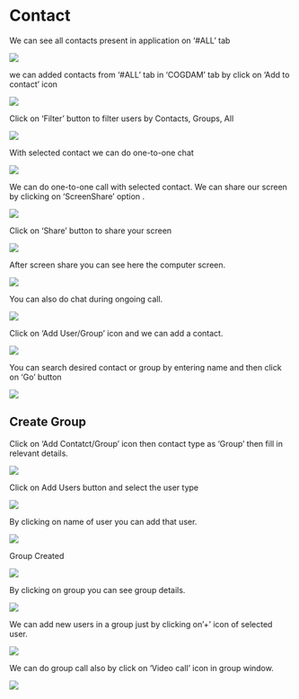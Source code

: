 # Contact

We can see all contacts present in application on ‘\#ALL’ tab

![](../.gitbook/assets/contacts.png)

we can added contacts from ‘\#ALL’ tab in ‘COGDAM’ tab by click on ‘Add to contact’ icon

![](../.gitbook/assets/image%20%28158%29.png)

Click on ‘Filter’ button to filter users by Contacts, Groups, All

![](../.gitbook/assets/image%20%28186%29.png)

With selected contact we can do one-to-one chat

![](../.gitbook/assets/image%20%2830%29.png)

We can do one-to-one call with selected contact. We can share our screen by clicking on ‘ScreenShare’ option .

![](../.gitbook/assets/image%20%2813%29.png)

Click on ‘Share’ button to share your screen

![](../.gitbook/assets/image%20%28109%29.png)

After screen share you can see here the computer screen.

![](../.gitbook/assets/image%20%28110%29.png)

You can also do chat during ongoing call.

![](../.gitbook/assets/image%20%28210%29.png)

Click on ‘Add User/Group’ icon and we can add a contact.

![](../.gitbook/assets/image%20%288%29.png)

You can search desired contact or group by entering name and then click on ‘Go’ button

![](../.gitbook/assets/image%20%28182%29.png)

##  **Create Group**

Click on ‘Add Contatct/Group’ icon then contact type as ‘Group’ then fill in relevant details.

![](../.gitbook/assets/image%20%28209%29.png)

Click on Add Users button and select the user type

![](../.gitbook/assets/image%20%2854%29.png)

By clicking on name of user you can add that user.

![](../.gitbook/assets/image%20%28163%29.png)

Group Created

![](../.gitbook/assets/image.png)

By clicking on group you can see group details.

![](../.gitbook/assets/image%20%28236%29.png)

We can add new users in a group just by clicking on’+’ icon of selected user.

![](../.gitbook/assets/image%20%28137%29.png)

We can do group call also by click on ‘Video call’ icon in group window.

![](../.gitbook/assets/image%20%2812%29.png)





